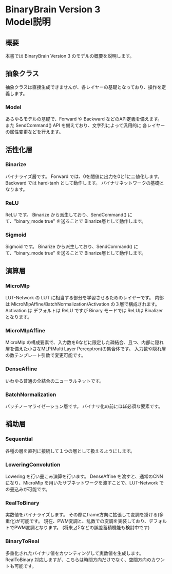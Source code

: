 ﻿
# BinaryBrain Version 3<br> Model説明

## 概要
本書では BinaryBrain Version 3 のモデルの概要を説明します。

## 抽象クラス
  抽象クラスは直接生成できませんが、各レイヤーの基礎となっており、操作を定義します。

### Model
  あらゆるモデルの基礎で、Forward や Backward などのAPI定義を備えます。
  また SendCommand() API を備えており、文字列によって汎用的に
各レイヤーの属性変更などを行えます。


## 活性化層
### Binarize
  バイナライズ層です。
  Forward では、0を閾値に出力を0と1に二値化します。
  Backward では hard-tanh として動作します。
  バイナリネットワークの基礎となります。

### ReLU
  ReLU です。
  Binarize から派生しており、SendCommand() にて、"binary_mode true" を送ることで
Binarize層として動作します。

### Sigmoid
  Sigmoid です。
  Binarize から派生しており、SendCommand() にて、"binary_mode true" を送ることで
Binarize層として動作します。


## 演算層
### MicroMlp
  LUT-Network の LUT に相当する部分を学習させるためのレイヤーです。
  内部は MicroMlpAffine/BatchNormalization/Activation の３層で構成されます。
  Activation は デフォルトは ReLU ですが Binary モードでは ReLUは Binalizer となります。

### MicroMlpAffine
  MicroMlp の構成要素で、入力数を6などに限定した疎結合、且つ、内部に隠れ層を備えた小さなMLP(Multi Layer Perceptron)の集合体です。
  入力数や隠れ層の数テンプレート引数で変更可能です。

### DenseAffine
  いわゆる普通の全結合のニューラルネットです。


### BatchNormalization
  バッチノーマライゼーション層です。
  バイナリ化の前にほぼ必須な要素です。


## 補助層
### Sequential
  各種の層を直列に接続して１つの層として扱えるようにします。

### LoweringConvolution
  Lowering を行い畳こみ演算を行います。
  DenseAffine を渡すと、通常のCNNになり、MicroMlp を用いたサブネットワークを渡すことで、LUT-Network での畳込みが可能です。

### RealToBinary
  実数値をバイナライズします。
  その際にframe方向に拡張して変調を掛ける(多重化)が可能です。
  現在、PWM変調と、乱数での変調を実装しており、デフォルトでPWM変調となります。
  (将来⊿Σなどの誤差蓄積機能も検討中です)

### BinaryToReal
  多重化されたバイナリ値をカウンティングして実数値を生成します。
  RealToBinary 対応しますが、こちらは時間方向だけでなく、空間方向のカウントも可能です。



